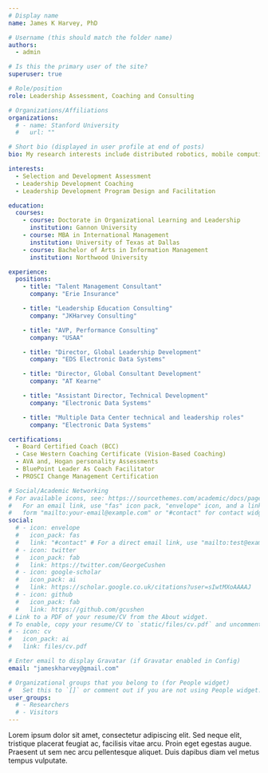 ```yaml
---
# Display name
name: James K Harvey, PhD

# Username (this should match the folder name)
authors:
  - admin

# Is this the primary user of the site?
superuser: true

# Role/position
role: Leadership Assessment, Coaching and Consulting

# Organizations/Affiliations
organizations:
  # - name: Stanford University
  #   url: ""

# Short bio (displayed in user profile at end of posts)
bio: My research interests include distributed robotics, mobile computing and programmable matter.

interests:
  - Selection and Development Assessment
  - Leadership Development Coaching
  - Leadership Development Program Design and Facilitation

education:
  courses:
    - course: Doctorate in Organizational Learning and Leadership
      institution: Gannon University
    - course: MBA in International Management
      institution: University of Texas at Dallas
    - course: Bachelor of Arts in Information Management
      institution: Northwood University

experience:
  positions:
    - title: "Talent Management Consultant"
      company: "Erie Insurance"

    - title: "Leadership Education Consulting"
      company: "JKHarvey Consulting"

    - title: "AVP, Performance Consulting"
      company: "USAA"

    - title: "Director, Global Leadership Development"
      company: "EDS Electronic Data Systems"

    - title: "Director, Global Consultant Development"
      company: "AT Kearne"

    - title: "Assistant Director, Technical Development"
      company: "Electronic Data Systems"

    - title: "Multiple Data Center technical and leadership roles"
      company: "Electronic Data Systems"

certifications:
  - Board Certified Coach (BCC)
  - Case Western Coaching Certificate (Vision-Based Coaching)
  - AVA and, Hogan personality Assessments
  - BluePoint Leader As Coach Facilitator
  - PROSCI Change Management Certification

# Social/Academic Networking
# For available icons, see: https://sourcethemes.com/academic/docs/page-builder/#icons
#   For an email link, use "fas" icon pack, "envelope" icon, and a link in the
#   form "mailto:your-email@example.com" or "#contact" for contact widget.
social:
  # - icon: envelope
  #   icon_pack: fas
  #   link: "#contact" # For a direct email link, use "mailto:test@example.org".
  # - icon: twitter
  #   icon_pack: fab
  #   link: https://twitter.com/GeorgeCushen
  # - icon: google-scholar
  #   icon_pack: ai
  #   link: https://scholar.google.co.uk/citations?user=sIwtMXoAAAAJ
  # - icon: github
  #   icon_pack: fab
  #   link: https://github.com/gcushen
# Link to a PDF of your resume/CV from the About widget.
# To enable, copy your resume/CV to `static/files/cv.pdf` and uncomment the lines below.
# - icon: cv
#   icon_pack: ai
#   link: files/cv.pdf

# Enter email to display Gravatar (if Gravatar enabled in Config)
email: "jameskharvey@gmail.com"

# Organizational groups that you belong to (for People widget)
#   Set this to `[]` or comment out if you are not using People widget.
user_groups:
  # - Researchers
  # - Visitors
---
```


Lorem ipsum dolor sit amet, consectetur adipiscing elit. Sed neque elit, tristique placerat feugiat ac, facilisis vitae arcu. Proin eget egestas augue. Praesent ut sem nec arcu pellentesque aliquet. Duis dapibus diam vel metus tempus vulputate.
